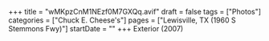 +++
title = "wMKpzCnM1NEzf0M7GXQq.avif"
draft = false
tags = ["Photos"]
categories = ["Chuck E. Cheese's"]
pages = ["Lewisville, TX (1960 S Stemmons Fwy)"]
startDate = ""
+++
Exterior (2007)
